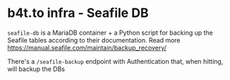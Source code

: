 # b4t.to infra - Seafile DB

`seafile-db` is a MariaDB container + a Python script for backing up the Seafile tables according to their documentation. Read more https://manual.seafile.com/maintain/backup_recovery/

There's a `/seafile-backup` endpoint with Authentication that, when hitting, will backup the DBs
